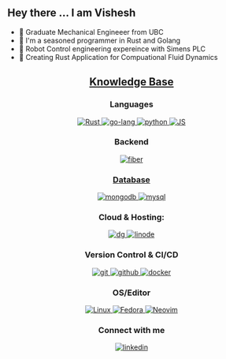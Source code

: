 
## Hey there ... I am Vishesh

- 🔭 Graduate Mechanical Engineeer from UBC
- 🧓 I'm a seasoned programmer in Rust and Golang
- 🤖 Robot Control engineering expereince with Simens PLC
- 🌊 Creating Rust Application for Compuational Fluid Dynamics


<h2 align="center"><u><b>Knowledge Base</b></u></h2>
<h3 align="center">Languages</h3>
<p align="center">
  <a href="https://www.rust-lang.org/" target="_blank">
    <img src="https://img.shields.io/badge/Rust-E28743?style=for-the-badge&logo=Rust&logoColor=white"
      alt="Rust"/>
  </a>
  <a href="https://developer.mozilla.org/en-US/docs/Web/JavaScript" target="_blank">
    <img src="https://img.shields.io/badge/Go-00ADD8?style=for-the-badge&logo=go&logoColor=white"
      alt="go-lang"/>
  </a>
  <a href="https://www.python.org/" target="_blank">
    <img src="https://img.shields.io/badge/Python-3776AB?style=for-the-badge&logo=python&logoColor=white"
      alt="python"/>
  </a>
  <a href="https://www.javascript.com/" target="_blank">
    <img src="https://img.shields.io/badge/JavaScript-FDD835?style=for-the-badge&logo=javascript&logoColor=white"
      alt="JS"/>
  </a>
</p>
<h3 align="center">Backend</h3>
<p align="center">
  <a href="https://github.com/gofiber/fiber" target="_blank">
    <img src="https://img.shields.io/badge/Fiber-326CE5.svg?style=for-the-badge&logo=go&logoColor=white" alt="fiber"/>
</p>
<h3 align="center">Database</h3>
<p align="center">
  <a href="https://www.mongodb.com/" target="_blank">
    <img src="https://img.shields.io/badge/mongodb-47A248.svg?style=for-the-badge&logo=mongodb&logoColor=white"
      alt="mongodb"/>
  </a>
  <a href="https://www.postgresql.org/" target="_blank">
    <img src="https://img.shields.io/badge/PostGresSQL-005C84?style=for-the-badge&logo=postgresql&logoColor=white"
      alt="mysql"/>
  </a>
</p>
<h3 align="center">Cloud & Hosting:</h3>
<p align="center">
  <a href="https://www.digitalocean.com/" target="_blank">
    <img  src="https://img.shields.io/badge/Digital_Ocean-00ADD8?style=for-the-badge&logo=digitalocean&logoColor=white" alt="dg"/>
  </a>

  <a href="https://www.linode.com/" target="_blank">
    <img  src="https://img.shields.io/badge/Linode-66BB6A?style=for-the-badge&logo=linode&logoColor=white" alt="linode"/>
  </a>
</p>

<h3 align="center">Version Control & CI/CD</h3>

<p align="center">
  <a href="https://git-scm.com/" target="_blank">
    <img src="https://img.shields.io/badge/git-F05032.svg?style=for-the-badge&logo=git&logoColor=white"
      alt="git"/>
  </a>
  <a href="https://github.com/VisheshThapa" target="_blank">
    <img src="https://img.shields.io/badge/github-181717.svg?style=for-the-badge&logo=github&logoColor=white" alt="github" />
  </a>
    <a href="https://www.docker.com/" target="_blank">
    <img src="https://img.shields.io/badge/docker-2496ED.svg?style=for-the-badge&logo=docker&logoColor=white"
      alt="docker"/>
  </a>

</p>

<h3 align="center">OS/Editor</h3>
<p align="center">
  <a href="https://www.linuxfoundation.org/" target="_blank">
    <img src="https://img.shields.io/badge/Linux-424242.svg?style=for-the-badge&logo=linux&logoColor=white"
      alt="Linux"/>
  </a>
  <a href="https://start.fedoraproject.org/" target="_blank">
    <img src="https://img.shields.io/badge/Fedora-039BE5.svg?style=for-the-badge&logo=fedora&logoColor=white" alt="Fedora" />
  </a>
  
  <a href="https://neovim.io/" target="_blank">
    <img src="https://img.shields.io/badge/NeoVim-689F38.svg?style=for-the-badge&logo=neovim&logoColor=white" alt="Neovim" />
  </a>

</p>

<h3 align="center">Connect with me</h3>
<div style="margin-top:10px" align="center">
  <div>
    <a  href="https://www.linkedin.com/in/vishesh-jung-thapa-4315a61a6/" target="_blank">
      <img src="https://img.shields.io/badge/Linked%20In-0A66C2.svg?style=for-the-badge&logo=linkedin&logoColor=white" alt="linkedin"/>
    </a>

  </div>
  <div>
  </div>
</div>


<!--- credit to https://github.com/bindian0509 for the template------>
